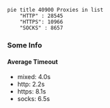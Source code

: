 
```mermaid
pie title 40900 Proxies in list
    "HTTP" : 28545
    "HTTPS": 10966
    "SOCKS" : 8657
```

### Some Info
#### Average Timeout

- mixed: 4.0s
- http: 2.2s
- https: 8.1s
- socks: 6.5s